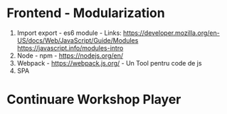 # Frontend - Modularization

1. Import export - es6 module -
Links: 
https://developer.mozilla.org/en-US/docs/Web/JavaScript/Guide/Modules
https://javascript.info/modules-intro
2. Node - npm - https://nodejs.org/en/
3. Webpack - https://webpack.js.org/ - Un Tool pentru code de js
4. SPA

# Continuare Workshop Player